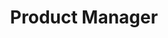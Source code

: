 ---
name: Paulo Teixeira
title: Product Manager
summary: Driven by empowering people to make simple choices, I am a Product Manager with an experienced background in engineering and marketing. 
experience:
    - company: AppLovin
      role: Web Project Manager 
      logo: /adjust.png
      location: Berlin
      start_date: Jan 2022 
      end_date: Present
      description: 
        - Lead the technical implementation of a new Design System and revamp of a CMS experience
    - company: Adjust
      role: Web Product Manager
      logo: /adjust.png
      location: Berlin
      start_date: Jan 2021 
      end_date: Dec 2021
      description: 
        - Decreased deployment time by 10 times impacting the work of 20+ people
        - Coordinated the relaunch of a complete new website and a standalone ranking tool 
    - company: Unbabel
      role: Product Manager
      logo: /unbabel.png
      location: Lisbon
      start_date: Apr 2019 
      end_date: Apr 2020
      description: 
        - Managed the customer experience (B2B)
        - Responsible for driving 40% of new business
        - Spearheaded discovery, wireframing, and testing sessions (besides all Scrum rituals)
        - Delivered 10+ product launches working with a team up to 8 people (both in-house and outsourcing)
    - company: Unbabel
      role: Performance Marketing Manager
      logo: /unbabel.png
      location: Lisbon
      start_date: Feb 2018 
      end_date: Mar 2019
      description: 
        - Coordinated cross-team Inbound initiatives 
        - Built and executed performance strategy (5 digits per quarter)
    - company: Landing.jobs
      role: Marketing Lead
      logo: /landingjobs.png
      location: Lisbon
      start_date: Jan 2017 
      end_date: Jun 2017
      description:
        - Managed the work and rituals of a team with 5 people (SCRUM)
        - Collaborated with PM and Engineer team to define the roadmap and to prioritize the backlog
    - company: Landing.jobs
      role: Growth Marketing Manager
      logo: /landingjobs.png
      location: Lisbon
      start_date: Jun 2014 
      end_date: Dec 2016
      description:
        - Conducted 100+ users interviews for product feedback and idea validation
        - Achieved growth rates over 100% every year 
    - company: Inspiring Code
      role: Co-founder
      logo: /inspiringcode.png
      location: Lisbon
      start_date: Feb 2013 
      end_date: Feb 2014
      description: 
        - Managed a portfolio of projects and products with clients
        - Coordinated the design and development of several MVPs and web applications
education:
    - school: ISCTE-IUL
      course: Computer Engineer 
      description: something
details:
    picture: /paulo-teixeira-resume.png
    contacts:
      website: ftpaul.io
      linkedin: linkedin.com/in/ftpaul
      email: ftpaul@gmail.com
      phone: "+351914475179"
    location: 
      city: Berlin
      country: Germany
      emoji: "&#127465;&#127466;" 
      description: Open to remote postions or realocation to Germany.
    industry_knowledge:
        - name: Product
          individuals:
            - User Experience
            - Data Analysis
            - Agile Methodologies & Scrum
            - Prioritization & Roadmap
        - name: marketing
          individuals:
            - SEO & Advertising
            - Marketing Tech Stack
        - name: transversal
          individuals:
            - Process Management
            - Solution Oriented
            - 360 Vision
    languages:
        - English (Professional)
        - Portuguese (Native)
    projects:
        - name: João Pedro Reis
          link: https://joaopedroreis.com
          description:  Working with João Pedro Reis on all aspects of his digital business, namely positioning, experience, and go to market strategy. 
    random:
        - description: Since 2016 tracking my own weight in a spreadsheet
          link: ""
        - description: Using OKRs as personal goal setting method
          link: "" 
        
---